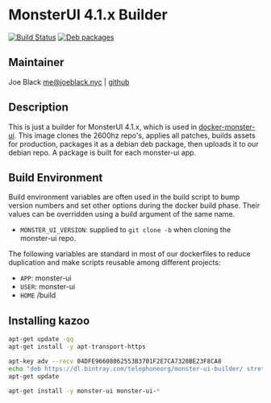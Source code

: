 # MonsterUI 4.1.x Builder
[![Build Status](https://travis-ci.org/telephoneorg/monster-ui-builder.svg?branch=master)](https://travis-ci.org/telephoneorg/monster-ui-builder) [![Deb packages](https://img.shields.io/bintray/v/telephoneorg/monster-ui-builder/monster-ui.svg)](https://bintray.com/telephoneorg/monster-ui-builder/monster-ui)


## Maintainer
Joe Black <me@joeblack.nyc> | [github](https://github.com/joeblackwaslike)


## Description
This is just a builder for MonsterUI 4.1.x, which is used in [docker-monster-ui](https://github.com/telephoneorg/docker-monster-ui).  This image clones the 2600hz repo's, applies all patches, builds assets for production, packages it as a debian deb package, then uploads it to our debian repo. A package is built for each monster-ui app.


## Build Environment
Build environment variables are often used in the build script to bump version numbers and set other options during the docker build phase.  Their values can be overridden using a build argument of the same name.
* `MONSTER_UI_VERSION`: supplied to `git clone -b` when cloning the monster-ui repo.

The following variables are standard in most of our dockerfiles to reduce duplication and make scripts reusable among different projects:
* `APP`: monster-ui
* `USER`: monster-ui
* `HOME` /build


## Installing kazoo
```bash
apt-get update -qq
apt-get install -y apt-transport-https

apt-key adv --recv 04DFE96608062553B3701F2E7CA7320BE23F8CA8
echo "deb https://dl.bintray.com/telephoneorg/monster-ui-builder/ stretch main" > /etc/apt/sources.list.d/telephone-org.list
apt-get update

apt-get install -y monster-ui monster-ui-*
```
